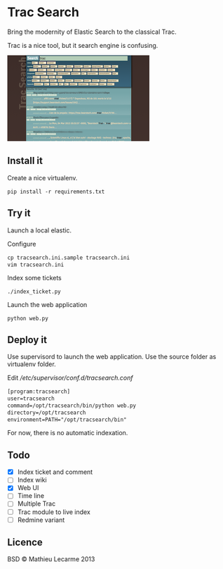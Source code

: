 Trac Search
===========

Bring the modernity of Elastic Search to the classical Trac.

Trac is a nice tool, but it search engine is confusing.

![Screenshot](screenshot.png)

Install it
----------

Create a nice virtualenv.

    pip install -r requirements.txt

Try it
------

Launch a local elastic.

Configure

    cp tracsearch.ini.sample tracsearch.ini
    vim tracsearch.ini

Index some tickets

    ./index_ticket.py

Launch the web application

    python web.py

Deploy it
---------

Use supervisord to launch the web application.
Use the source folder as virtualenv folder.

Edit _/etc/supervisor/conf.d/tracsearch.conf_

    [program:tracsearch]
    user=tracsearch
    command=/opt/tracsearch/bin/python web.py
    directory=/opt/tracsearch
    environment=PATH="/opt/tracsearch/bin"

For now, there is no automatic indexation.

Todo
----

 - [x] Index ticket and comment
 - [ ] Index wiki
 - [x] Web UI
 - [ ] Time line
 - [ ] Multiple Trac
 - [ ] Trac module to live index
 - [ ] Redmine variant

Licence
-------

BSD © Mathieu Lecarme 2013
